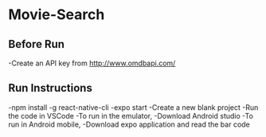 # Movie-Search

## Before Run
-Create an API key from http://www.omdbapi.com/

## Run Instructions
-npm install -g react-native-cli
-expo start
-Create a new blank project
-Run the code in VSCode
-To run in the emulator,
 -Download Android studio
-To run in Android mobile,
 -Download expo application and read the bar code 
